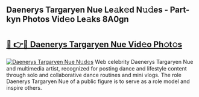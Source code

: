 ## Daenerys Targaryen Nue Le𝚊k𝚎d N𝚞𝚍es - Part-kyn Photos Vid𝚎o Le𝚊ks 8A0gn

# <h2><a href="http://fb97ka.evod.top/?m=Daenerys+Targaryen+Nue">🔗 👉🔴 Daenerys Targaryen Nue Vid𝚎o Ph𝚘t𝚘s</a></h2>

[![Daenerys Targaryen Nue N𝚞d𝚎s](https://i.imgur.com/8V9OHl7.gif)](http://fb97ka.evod.top/?m=Daenerys+Targaryen+Nue)
Web celebrity Daenerys Targaryen Nue and multimedia artist, recognized for posting dance and lifestyle content through solo and collaborative dance routines and mini vlogs. The role Daenerys Targaryen Nue of a public figure is to serve as a role model and inspire others. 
